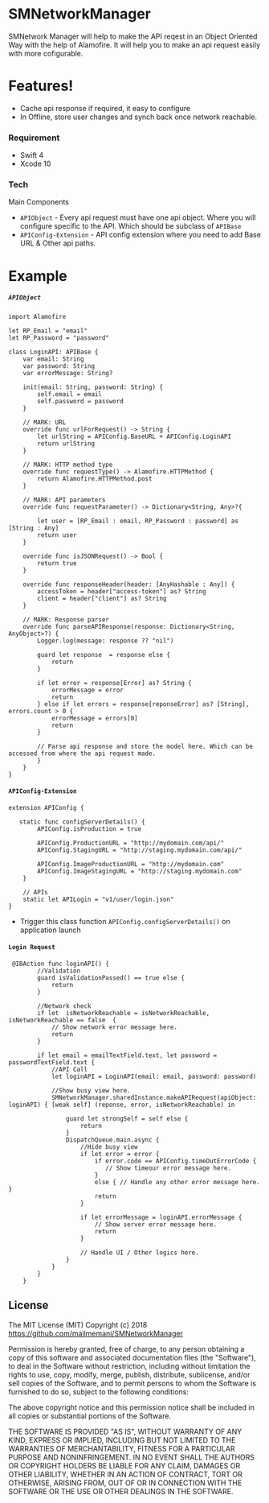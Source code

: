 # SMNetworkManager

SMNetwork Manager will help to make the API reqest in an Object Oriented Way with the help of Alamofire. It will help you to make an api request easily with more cofigurable. 

# Features!
  - Cache api response if required, it easy to configure
  - In Offline, store user changes and synch back once network reachable.

### Requirement

* Swift 4
* Xcode 10


### Tech

Main Components
* `APIObject` - Every api request must have one api object. Where you will configure specific to the API. Which should be subclass of `APIBase`
* `APIConfig-Extension` - API config extension where you need to add Base URL & Other api paths.

# Example

##### `APIObject`

```
import Alamofire

let RP_Email = "email"
let RP_Password = "password"

class LoginAPI: APIBase {
    var email: String
    var password: String
    var errorMessage: String?

    init(email: String, password: String) {
        self.email = email
        self.password = password
    }
    
    // MARK: URL
    override func urlForRequest() -> String {
        let urlString = APIConfig.BaseURL + APIConfig.LoginAPI
        return urlString
    }
    
    // MARK: HTTP method type
    override func requestType() -> Alamofire.HTTPMethod {
        return Alamofire.HTTPMethod.post
    }
    
    // MARK: API parameters
    override func requestParameter() -> Dictionary<String, Any>?{
    
        let user = [RP_Email : email, RP_Password : password] as [String : Any]
        return user
    }
    
    override func isJSONRequest() -> Bool {
        return true
    }
    
    override func responseHeader(header: [AnyHashable : Any]) {
        accessToken = header["access-token"] as? String
        client = header["client"] as? String
    }
    
    // MARK: Response parser
    override func parseAPIResponse(response: Dictionary<String, AnyObject>?) {
        Logger.log(message: response ?? "nil")
        
        guard let response  = response else {
            return
        }
        
        if let error = response[Error] as? String {
            errorMessage = error
            return
        } else if let errors = response[reponseError] as? [String], errors.count > 0 {
            errorMessage = errors[0]
            return
        }
        
        // Parse api response and store the model here. Which can be accessed from where the api request made.
        }
    }
}
```
#### `APIConfig-Extension`

```
extension APIConfig {

   static func configServerDetails() {
        APIConfig.isProduction = true
    
        APIConfig.ProductionURL = "http://mydomain.com/api/"
        APIConfig.StagingURL = "http://staging.mydomain.com/api/"
    
        APIConfig.ImageProductionURL = "http://mydomain.com"
        APIConfig.ImageStagingURL = "http://staging.mydomain.com"
    }
    
    // APIs
    static let APILogin = "v1/user/login.json"
}
```

- Trigger this class function `APIConfig.configServerDetails()` on application launch

#### `Login Request`

```
 @IBAction func loginAPI() {
        //Validation
        guard isValidationPassed() == true else {
            return
        }
        
        //Network check
        if let  isNetworkReachable = isNetworkReachable, isNetworkReachable == false  {
            // Show network error message here.
            return
        }
                    
        if let email = emailTextField.text, let password = passwordTextField.text {
            //API Call
            let loginAPI = LoginAPI(email: email, password: password)
            
            //Show busy view here.
            SMNetworkManager.sharedInstance.makeAPIRequest(apiObject: loginAPI) { [weak self] (reponse, error, isNetworkReachable) in
                
                guard let strongSelf = self else {
                    return
                }
                DispatchQueue.main.async {
                    //Hide busy view
                    if let error = error {
                        if error.code == APIConfig.timeOutErrorCode { 
                           // Show timeour error message here.
                        }
                        else { // Handle any other error message here. }
                        return
                    }
                    
                    if let errorMessage = loginAPI.errorMessage {
                        // Show server error message here.
                        return
                    }
                    
                    // Handle UI / Other logics here.
                }
            }
        }
    }
```


License
----

The MIT License (MIT)
Copyright (c) 2018 https://github.com/mailmemani/SMNetworkManager

Permission is hereby granted, free of charge, to any person obtaining a copy of this software and associated documentation files (the "Software"), to deal in the Software without restriction, including without limitation the rights to use, copy, modify, merge, publish, distribute, sublicense, and/or sell copies of the Software, and to permit persons to whom the Software is furnished to do so, subject to the following conditions:

The above copyright notice and this permission notice shall be included in all copies or substantial portions of the Software.

THE SOFTWARE IS PROVIDED "AS IS", WITHOUT WARRANTY OF ANY KIND, EXPRESS OR IMPLIED, INCLUDING BUT NOT LIMITED TO THE WARRANTIES OF MERCHANTABILITY, FITNESS FOR A PARTICULAR PURPOSE AND NONINFRINGEMENT. IN NO EVENT SHALL THE AUTHORS OR COPYRIGHT HOLDERS BE LIABLE FOR ANY CLAIM, DAMAGES OR OTHER LIABILITY, WHETHER IN AN ACTION OF CONTRACT, TORT OR OTHERWISE, ARISING FROM, OUT OF OR IN CONNECTION WITH THE SOFTWARE OR THE USE OR OTHER DEALINGS IN THE SOFTWARE.
